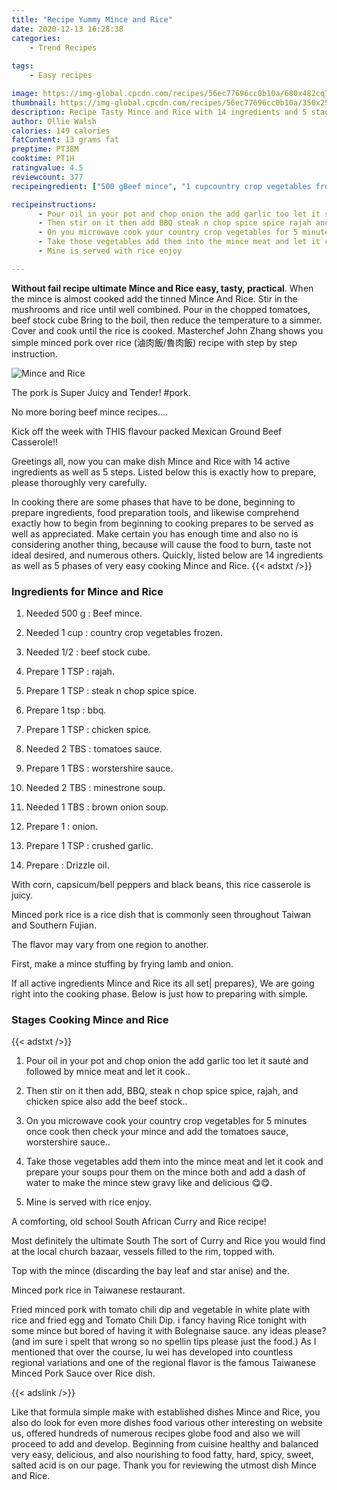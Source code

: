 ```yaml
---
title: "Recipe Yummy Mince and Rice"
date: 2020-12-13 16:28:38
categories:
    - Trend Recipes
    
tags:
    - Easy recipes

image: https://img-global.cpcdn.com/recipes/56ec77696cc0b10a/680x482cq70/mince-and-rice-recipe-main-photo.jpg
thumbnail: https://img-global.cpcdn.com/recipes/56ec77696cc0b10a/350x250cq70/mince-and-rice-recipe-main-photo.jpg
description: Recipe Tasty Mince and Rice with 14 ingredients and 5 stages of easy cooking.
author: Ollie Walsh
calories: 149 calories
fatContent: 13 grams fat
preptime: PT38M
cooktime: PT1H
ratingvalue: 4.5
reviewcount: 377
recipeingredient: ["500 gBeef mince", "1 cupcountry crop vegetables frozen", "1/2beef stock cube", "1 TSPrajah", "1 TSPsteak n chop spice spice", "1 tspbbq", "1 TSPchicken spice", "2 TBStomatoes sauce", "1 TBSworstershire sauce", "2 TBSminestrone soup", "1 TBSbrown onion soup", "1onion", "1 TSPcrushed garlic", "Drizzle oil"]

recipeinstructions: 
      - Pour oil in your pot and chop onion the add garlic too let it saut and followed by mnice meat and let it cook 
      - Then stir on it then add BBQ steak n chop spice spice rajah and chicken spice also add the beef stock 
      - On you microwave cook your country crop vegetables for 5 minutes once cook then check your mince and add the tomatoes sauce worstershire sauce 
      - Take those vegetables add them into the mince meat and let it cook and prepare your soups pour them on the mince both and add a dash of water to make the mince stew gravy like and delicious  
      - Mine is served with rice enjoy

---
```




**Without fail recipe ultimate Mince and Rice easy, tasty, practical**. When the mince is almost cooked add the tinned Mince And Rice. Stir in the mushrooms and rice until well combined. Pour in the chopped tomatoes, beef stock cube Bring to the boil, then reduce the temperature to a simmer. Cover and cook until the rice is cooked. Masterchef John Zhang shows you simple minced pork over rice (滷肉飯/魯肉飯) recipe with step by step instruction.


![Mince and Rice](https://img-global.cpcdn.com/recipes/56ec77696cc0b10a/680x482cq70/mince-and-rice-recipe-main-photo.jpg "Mince and Rice")



The pork is Super Juicy and Tender! #pork.

No more boring beef mince recipes….

Kick off the week with THIS flavour packed Mexican Ground Beef Casserole!!


Greetings all, now you can make dish Mince and Rice with 14 active ingredients as well as 5 steps. Listed below this is exactly how to prepare, please thoroughly very carefully.

In cooking there are some phases that have to be done, beginning to prepare ingredients, food preparation tools, and likewise comprehend exactly how to begin from beginning to cooking prepares to be served as well as appreciated. Make certain you has enough time and also no is considering another thing, because will cause the food to burn, taste not ideal desired, and numerous others. Quickly, listed below are 14 ingredients as well as 5 phases of very easy cooking Mince and Rice.
{{< adstxt />}}

### Ingredients for Mince and Rice


1. Needed 500 g : Beef mince.

1. Needed 1 cup : country crop vegetables frozen.

1. Needed 1/2 : beef stock cube.

1. Prepare 1 TSP : rajah.

1. Prepare 1 TSP : steak n chop spice spice.

1. Prepare 1 tsp : bbq.

1. Prepare 1 TSP : chicken spice.

1. Needed 2 TBS : tomatoes sauce.

1. Prepare 1 TBS : worstershire sauce.

1. Needed 2 TBS : minestrone soup.

1. Needed 1 TBS : brown onion soup.

1. Prepare 1 : onion.

1. Prepare 1 TSP : crushed garlic.

1. Prepare  : Drizzle oil.


With corn, capsicum/bell peppers and black beans, this rice casserole is juicy.

Minced pork rice is a rice dish that is commonly seen throughout Taiwan and Southern Fujian.

The flavor may vary from one region to another.

First, make a mince stuffing by frying lamb and onion.


If all active ingredients Mince and Rice its all set| prepares}, We are going right into the cooking phase. Below is just how to preparing with simple.

### Stages Cooking Mince and Rice

{{< adstxt />}}


1. Pour oil in your pot and chop onion the add garlic too let it sauté and followed by mnice meat and let it cook..



1. Then stir on it then add, BBQ, steak n chop spice spice, rajah, and chicken spice also add the beef stock..



1. On you microwave cook your country crop vegetables for 5 minutes once cook then check your mince and add the tomatoes sauce, worstershire sauce..



1. Take those vegetables add them into the mince meat and let it cook and prepare your soups pour them on the mince both and add a dash of water to make the mince stew gravy like and delicious 😋😋.



1. Mine is served with rice enjoy.




A comforting, old school South African Curry and Rice recipe!

Most definitely the ultimate South The sort of Curry and Rice you would find at the local church bazaar, vessels filled to the rim, topped with.

Top with the mince (discarding the bay leaf and star anise) and the.

Minced pork rice in Taiwanese restaurant.

Fried minced pork with tomato chili dip and vegetable in white plate with rice and fried egg and Tomato Chili Dip. i fancy having Rice tonight with some mince but bored of having it with Bolegnaise sauce. any ideas please? (and im sure i spelt that wrong so no spellin tips please just the food.) As I mentioned that over the course, lu wei has developed into countless regional variations and one of the regional flavor is the famous Taiwanese Minced Pork Sauce over Rice dish.


{{< adslink />}}

Like that formula simple make with established dishes Mince and Rice, you also do look for even more dishes food various other interesting on website us, offered hundreds of numerous recipes globe food and also we will proceed to add and develop. Beginning from cuisine healthy and balanced very easy, delicious, and also nourishing to food fatty, hard, spicy, sweet, salted acid is on our page. Thank you for reviewing the utmost dish Mince and Rice.
